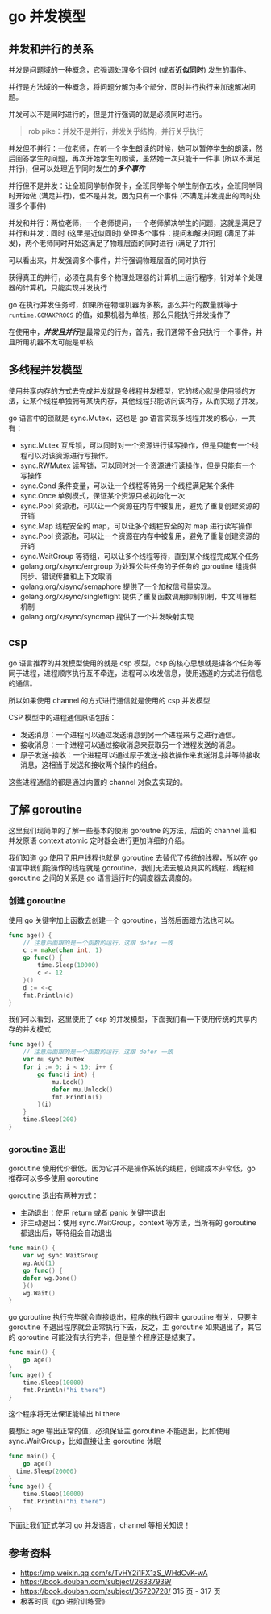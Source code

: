 <!--
 * @Author: shgopher shgopher@gmail.com
 * @Date: 2023-05-14 23:08:19
 * @LastEditors: shgopher shgopher@gmail.com
 * @LastEditTime: 2024-02-03 02:13:05
 * @FilePath: /GOFamily/并发/并发模型/README.md
 * @Description: 
 * 
 * Copyright (c) 2023 by shgopher, All Rights Reserved. 
-->
# go 并发模型
## 并发和并行的关系
并发是问题域的一种概念，它强调处理多个同时 (或者**近似同时**) 发生的事件。

并行是方法域的一种概念，将问题分解为多个部分，同时并行执行来加速解决问题。

并发可以不是同时进行的，但是并行强调的就是必须同时进行。

> rob pike：并发不是并行，并发关乎结构，并行关乎执行

并发但不并行：一位老师，在听一个学生朗读的时候，她可以暂停学生的朗读，然后回答学生的问题，再次开始学生的朗读，虽然她一次只能干一件事 (所以不满足并行)，但可以处理近乎同时发生的***多个事件***

并行但不是并发：让全班同学制作贺卡，全班同学每个学生制作五枚，全班同学同时开始做 (满足并行)，但不是并发，因为只有一个事件 (不满足并发提出的同时处理多个事件)

并发和并行：两位老师，一个老师提问，一个老师解决学生的问题，这就是满足了并行和并发：同时 (这里是近似同时) 处理多个事件：提问和解决问题 (满足了并发)，两个老师同时开始这满足了物理层面的同时进行 (满足了并行)

可以看出来，并发强调多个事件，并行强调物理层面的同时执行

获得真正的并行，必须在具有多个物理处理器的计算机上运行程序，针对单个处理器的计算机，只能实现并发执行

go 在执行并发任务时，如果所在物理机器为多核，那么并行的数量就等于 `runtime.GOMAXPROCS` 的值，如果机器为单核，那么只能执行并发操作了

在使用中，***并发且并行***是最常见的行为，首先，我们通常不会只执行一个事件，并且所用机器不太可能是单核

## 多线程并发模型
使用共享内存的方式去完成并发就是多线程并发模型，它的核心就是使用锁的方法，让某个线程单独拥有某块内存，其他线程只能访问该内存，从而实现了并发。

go 语言中的锁就是 sync.Mutex，这也是 go 语言实现多线程并发的核心，一共有：
- sync.Mutex 互斥锁，可以同时对一个资源进行读写操作，但是只能有一个线程可以对该资源进行写操作。
- sync.RWMutex 读写锁，可以同时对一个资源进行读操作，但是只能有一个写操作
- sync.Cond 条件变量，可以让一个线程等待另一个线程满足某个条件
- sync.Once 单例模式，保证某个资源只被初始化一次
- sync.Pool 资源池，可以让一个资源在内存中被复用，避免了重复创建资源的开销
- sync.Map 线程安全的 map，可以让多个线程安全的对 map 进行读写操作
- sync.Pool 资源池，可以让一个资源在内存中被复用，避免了重复创建资源的开销
- sync.WaitGroup 等待组，可以让多个线程等待，直到某个线程完成某个任务
- golang.org/x/sync/errgroup 为处理公共任务的子任务的 goroutine 组提供同步、错误传播和上下文取消
- golang.org/x/sync/semaphore 提供了一个加权信号量实现。
- golang.org/x/sync/singleflight 提供了重复函数调用抑制机制，中文叫栅栏机制
- golang.org/x/sync/syncmap 提供了一个并发映射实现
## csp
go 语言推荐的并发模型使用的就是 csp 模型，csp 的核心思想就是讲各个任务等同于进程，进程顺序执行互不牵连，进程可以收发信息，使用通道的方式进行信息的通信。

所以如果使用 channel 的方式进行通信就是使用的 csp 并发模型

CSP 模型中的进程通信原语包括：

- 发送消息：一个进程可以通过发送消息到另一个进程来与之进行通信。
- 接收消息：一个进程可以通过接收消息来获取另一个进程发送的消息。
- 原子发送-接收：一个进程可以通过原子发送-接收操作来发送消息并等待接收消息，这相当于发送和接收两个操作的组合。

这些进程通信的都是通过内置的 channel 对象去实现的。
## 了解 goroutine
这里我们现简单的了解一些基本的使用 goroutne 的方法，后面的 channel 篇和并发原语 context atomic 定时器会进行更加详细的介绍。

我们知道 go 使用了用户线程也就是 goroutine 去替代了传统的线程，所以在 go 语言中我们能操作的线程就是 goroutine，我们无法去触及真实的线程，线程和 goroutine 之间的关系是 go 语言运行时的调度器去调度的。
### 创建 goroutine
使用 go 关键字加上函数去创建一个 goroutine，当然后面跟方法也可以。

```go
func age() {
	// 注意后面跟的是一个函数的运行，这跟 defer 一致
	c := make(chan int, 1)
	go func() {
		time.Sleep(10000)
		c <- 12
	}()
	d := <-c
	fmt.Println(d)
}
```
我们可以看到，这里使用了 csp 的并发模型，下面我们看一下使用传统的共享内存的并发模式

```go
func age() {
	// 注意后面跟的是一个函数的运行，这跟 defer 一致
	var mu sync.Mutex
	for i := 0; i < 10; i++ {
		go func(i int) {
			mu.Lock()
			defer mu.Unlock()
			fmt.Println(i)
		}(i)
	}
	time.Sleep(200)
}
```


### goroutine 退出
goroutine 使用代价很低，因为它并不是操作系统的线程，创建成本非常低，go 推荐可以多多使用 goroutine

goroutine 退出有两种方式：
- 主动退出：使用 return 或者 panic 关键字退出
- 非主动退出：使用 sync.WaitGroup，context 等方法，当所有的 goroutine 都退出后，等待组会自动退出

```go
func main() {
	var wg sync.WaitGroup
	wg.Add(1)
	go func() {
    defer wg.Done()
	}()
    wg.Wait()
}
``` 
go goroutine 执行完毕就会直接退出，程序的执行跟主 goroutine 有关，只要主 goroutine 不退出程序就会正常执行下去，反之，主 goroutine 如果退出了，其它的 goroutine 可能没有执行完毕，但是整个程序还是结束了。

```go
func main() {
	go age()
}
func age() {
	time.Sleep(10000)
	fmt.Println("hi there")
}
```
这个程序将无法保证能输出 hi there

要想让 age 输出正常的值，必须保证主 goroutine 不能退出，比如使用 sync.WaitGroup，比如直接让主 goroutine 休眠

```go
func main() {
	go age()
  time.Sleep(20000)
}
func age() {
	time.Sleep(10000)
	fmt.Println("hi there")
}
```
下面让我们正式学习 go 并发语言，channel 等相关知识！
## 参考资料
- https://mp.weixin.qq.com/s/TvHY2i1FX1zS_WHdCvK-wA
- https://book.douban.com/subject/26337939/ 
- https://book.douban.com/subject/35720728/ 315 页 - 317 页
- 极客时间《go 进阶训练营》